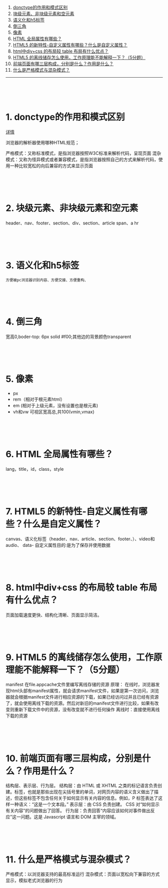 1. <a href="h1">  donctype的作用和模式区别  </a>
2. <a href="h2">  块级元素、非块级元素和空元素  </a>
3. <a href="h3">  语义化和h5标签  </a>
4. <a href="h4">  倒三角  </a>
5. <a href="h5">  像素  </a>
6. <a href="h6">  HTML 全局属性有哪些？  </a>
7. <a href="h7">  HTML5 的新特性-自定义属性有哪些？什么是自定义属性？  </a>
8. <a href="h8">  html中div+css 的布局较 table 布局有什么优点？  </a>
9. <a href="h9">  HTML5 的离线储存怎么使用，工作原理能不能解释一下？（5分题）  </a>
10. <a href="h10">  前端页面有哪三层构成，分别是什么？作用是什么？  </a>
11. <a href="h11">  什么是严格模式与混杂模式？  </a>
********************





<br/><br/><br/>

###  <h1 id="h1"> 1. donctype的作用和模式区别 </h1>
  [详情](../html/HTML.md#h1)

浏览器的解析器使用哪种HTML规范；

严格模式：又称标准模式，是指浏览器按照W3C标准来解析代码，呈现页面
混杂模式：又称为怪异模式或者兼容模式，是指浏览器按照自己的方式来解析代码，使用一种比较宽松的向后兼容的方式来显示页面





<br/><br/><br/>

###  <h1 id="h2"> 2. 块级元素、非块级元素和空元素 </h1>
  header、nav、footer、section、div、section、article
  span、a
  hr





<br/><br/><br/>

###  <h1 id="h3"> 3. 语义化和h5标签 </h1>
    方便被pc浏览器识别内容、方便交接、方便重构、





<br/><br/><br/>

###  <h1 id="h4"> 4. 倒三角 </h1>
  宽高0,boder-top: 6px solid #f00;其他边的背景颜色transparent





<br/><br/><br/>

###  <h1 id="h5"> 5. 像素 </h1>
 + px
 + rem（相对于根元素html）
 + em (相对于上级元素，没有设置也是根元素)
 + vh和vw 可视区宽高总,共100(vmin,vmax)





<br/><br/><br/>

###  <h1 id="h6"> 6. HTML 全局属性有哪些？ </h1>
 lang，title，id，class，style





<br/><br/><br/>
###  <h1 id="h7"> 7. HTML5 的新特性-自定义属性有哪些？什么是自定义属性？ </h1>
canvas、语义化标签（header、nav、article、section、footer、）、video和audio、
data-
自定义属性目的∶是为了保存并使用数据





<br/><br/><br/>
###  <h1 id="h8"> 8. html中div+css 的布局较 table 布局有什么优点？ </h1>
页面加载速度更快、结构化清晰、页面显示简洁。





<br/><br/><br/>
###  <h1 id="h9"> 9. HTML5 的离线储存怎么使用，工作原理能不能解释一下？（5分题） </h1>
manifest
在file.appcache文件里编写离线存储的资源
原理：
在线时，浏览器发现html头部有manifest属性，就会请求manifest文件，如果是第一次访问，浏览器就会根据manifest文件进行相应资源的下载，如果已经访问过并且已经有资源了，就会使用离线下载的资源。然后对新旧的manifest文件进行比较，如果有改变则重新下载文件中的资源，没有改变就不进行任何操作
离线时：直接使用离线下载的资源





<br/><br/><br/>
###  <h1 id="h10"> 10. 前端页面有哪三层构成，分别是什么？作用是什么？ </h1>
结构层、表示层、行为层。
结构层：由 HTML 或 XHTML 之类的标记语言负责创建。标签，也就是那些出现在尖括号里的单词，对网页内容的语义含义做出了描述，但这些标签不包含任何关于如何显示有关内容的信息。例如，P 标签表达了这样一种语义：“这是一个文本段。”
表示层：由 CSS 负责创建。 CSS 对“如何显示有关内容”的问题做出了回答。
行为层：负责回答“内容应该如何对事件做出反应”这一问题。这是 Javascript 语言和 DOM 主宰的领域。





<br/><br/><br/>
###  <h1 id="h11"> 11. 什么是严格模式与混杂模式？ </h1>
严格模式：以浏览器支持的最高标准运行
混杂模式：页面以宽松向下兼容的方式显示，模拟老式浏览器的行为
